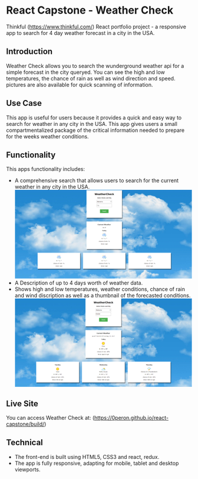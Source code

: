 # React Capstone - Weather Check
Thinkful (https://www.thinkful.com/) React portfolio project - a responsive app to search for 4 day weather forecast in a city in the USA.

## Introduction
Weather Check allows you to search the wunderground weather api for a simple forecast in the city queryed.
You can see the high and low temperatures, the chance of rain as well as wind direction and speed.
pictures are also available for quick scanning of information.

## Use Case
This app is useful for users because it provides a quick and easy way to search for weather in any city in the USA.
This app gives users a small compartmentalized package of the critical information needed to prepare for the weeks weather conditions.

## Functionality
This apps functionality includes:

* A comprehensive search that allows users to search for the current weather in any city in the USA.
![screenshot](https://github.com/0peron/react-capstone/blob/master/weatherchecksearch.png)
* A Description of up to 4 days worth of weather data.
* Shows high and low temperatures, weather conditions, chance of rain and wind discription as well as a thumbnail of the forecasted conditions.
![screenshot](https://github.com/0peron/react-capstone/blob/master/weathercheckresults.png)

## Live Site
You can access Weather Check at: (https://0peron.github.io/react-capstone/build/)

## Technical
* The front-end is built using HTML5, CSS3 and react, redux.
* The app is fully responsive, adapting for mobile, tablet and desktop viewports.
